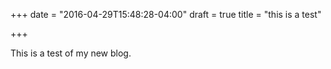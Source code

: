 +++
date = "2016-04-29T15:48:28-04:00"
draft = true
title = "this is a test"

+++



This is a test of my new blog.
